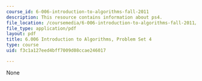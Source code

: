 ```yaml
---
course_id: 6-006-introduction-to-algorithms-fall-2011
description: This resource contains information about ps4.
file_location: /coursemedia/6-006-introduction-to-algorithms-fall-2011/f3c1a127eed4bff7009d08ccae246017_MIT6_006F11_ps4.pdf
file_type: application/pdf
layout: pdf
title: 6.006 Introduction to Algorithms, Problem Set 4
type: course
uid: f3c1a127eed4bff7009d08ccae246017

---
```

None